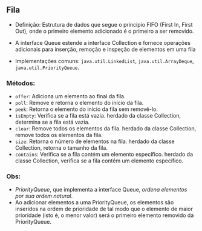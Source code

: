 ## Fila 
- Definição: Estrutura de dados que segue o princípio FIFO (First In, First Out), onde o primeiro elemento adicionado é o primeiro a ser removido.
- A interface Queue estende a interface Collection e fornece operações adicionais para inserção, remoção e inspeção de elementos em uma fila

- Implementações comuns: `java.util.LinkedList`, `java.util.ArrayDeque`, `java.util.PriorityQueue`.
### Métodos:
- `offer`: Adiciona um elemento ao final da fila.
- `poll`: Remove e retorna o elemento do início da fila.
- `peek`: Retorna o elemento do início da fila sem removê-lo.
- `isEmpty`: Verifica se a fila está vazia. herdado da classe Collection, determina se a fila está vazia.
- `clear`: Remove todos os elementos da fila. herdado da classe Collection, remove todos os elementos da fila.
- `size`: Retorna o número de elementos na fila. herdado da classe Collection, retorna o tamanho da fila.
- `contains`: Verifica se a fila contém um elemento específico. herdado da classe Collection, verifica se a fila contém um elemento específico.

### Obs:
- *PriorityQueue*, que implementa a interface Queue, *ordena elementos por sua ordem natural*.
- Ao adicionar elementos a uma PriorityQueue, os elementos são inseridos na ordem de prioridade de tal modo que o elemento de maior prioridade (isto é, o menor valor) será o primeiro elemento removido da PriorityQueue.